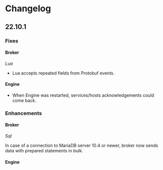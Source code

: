 # Changelog

## 22.10.1

### Fixes

#### Broker

*Lua*
* Lua accepts repeated fields from Protobuf events.

#### Engine

* When Engine was restarted, services/hosts acknowledgements could come back.

### Enhancements

#### Broker

*Sql*

In case of a connection to MariaDB server 10.4 or newer, broker now sends data with prepared statements in bulk.

#### Engine

